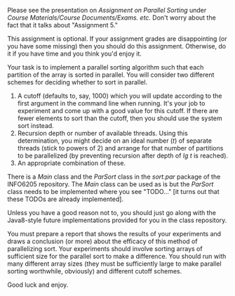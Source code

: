 Please see the presentation on *Assignment on Parallel Sorting* under *Course Materials/Course Documents/Exams. etc.* Don't worry about the fact that it talks about "Assignment 5."

This assignment is optional. If your assignment grades are disappointing (or you have some missing) then you should do this assignment. Otherwise, do it if you have time and you think you'd enjoy it.

Your task is to implement a parallel sorting algorithm such that each partition of the array is sorted in parallel. You will consider two different schemes for deciding whether to sort in parallel.

1. A cutoff (defaults to, say, 1000) which you will update according to the first argument in the command line when running. It's your job to experiment and come up with a good value for this cutoff. If there are fewer elements to sort than the cutoff, then you should use the system sort instead.
2. Recursion depth or number of available threads. Using this determination, you might decide on an ideal number (*t*) of separate threads (stick to powers of 2) and arrange for that number of partitions to be parallelized (by preventing recursion after depth of *lg t* is reached).
3. An appropriate combination of these.

There is a *Main* class and the *ParSort* class in the *sort.par* package of the INFO6205 repository. The *Main* class can be used as is but the *ParSort* class needs to be implemented where you see "TODO..." [it turns out that these TODOs are already implemented].

Unless you have a good reason not to, you should just go along with the Java8-style future implementations provided for you in the class repository.

You must prepare a report that shows the results of your experiments and draws a conclusion (or more) about the efficacy of this method of parallelizing sort. Your experiments should involve sorting arrays of sufficient size for the parallel sort to make a difference. You should run with many different array sizes (they must be sufficiently large to make parallel sorting worthwhile, obviously) and different cutoff schemes.

Good luck and enjoy.